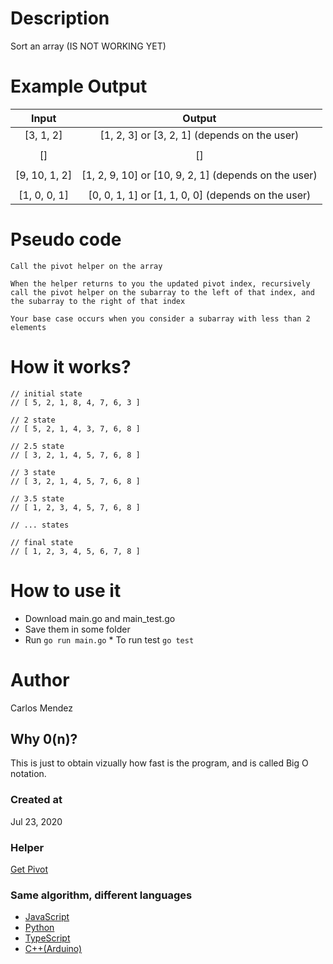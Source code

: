 # Description

Sort an array (IS NOT WORKING YET)

# Example Output

|     Input     |                        Output                        |
| :-----------: | :--------------------------------------------------: |
|   [3, 1, 2]   |     [1, 2, 3] or [3, 2, 1] (depends on the user)     |
|               |                                                      |
|      []       |                          []                          |
|               |                                                      |
| [9, 10, 1, 2] | [1, 2, 9, 10] or [10, 9, 2, 1] (depends on the user) |
|               |                                                      |
| [1, 0, 0, 1]  |  [0, 0, 1, 1] or [1, 1, 0, 0] (depends on the user)  |

# Pseudo code

```
Call the pivot helper on the array

When the helper returns to you the updated pivot index, recursively call the pivot helper on the subarray to the left of that index, and the subarray to the right of that index

Your base case occurs when you consider a subarray with less than 2 elements
```

# How it works?

```
// initial state
// [ 5, 2, 1, 8, 4, 7, 6, 3 ]

// 2 state
// [ 5, 2, 1, 4, 3, 7, 6, 8 ]

// 2.5 state
// [ 3, 2, 1, 4, 5, 7, 6, 8 ]

// 3 state
// [ 3, 2, 1, 4, 5, 7, 6, 8 ]

// 3.5 state
// [ 1, 2, 3, 4, 5, 7, 6, 8 ]

// ... states

// final state
// [ 1, 2, 3, 4, 5, 6, 7, 8 ]
```

# How to use it

-   Download main.go and main_test.go
-   Save them in some folder
-   Run `go run main.go` \* To run test `go test`

# Author

Carlos Mendez

## Why 0(n)?

This is just to obtain vizually how fast is the program, and is called Big O notation.

### Created at

Jul 23, 2020

### Helper

[Get Pivot](https://github.com/cjairm/go/tree/master/Algorithms-Go/015_get_pivot_quick_sort)

### Same algorithm, different languages

-   [JavaScript](https://github.com/cjairm/javascript/tree/master/Algorithms-JS/014_merge_sort)
-   [Python](https://github.com/cjairm/python/tree/master/Algoritms-Py/014_merge_sort)
-   [TypeScript](https://github.com/cjairm/typescript/tree/master/Algorithms-TS/014_merge_sort)
-   [C++(Arduino)](https://github.com/cjairm/arduino/tree/master/Algorithms-Cpp/014_merge_sort)
